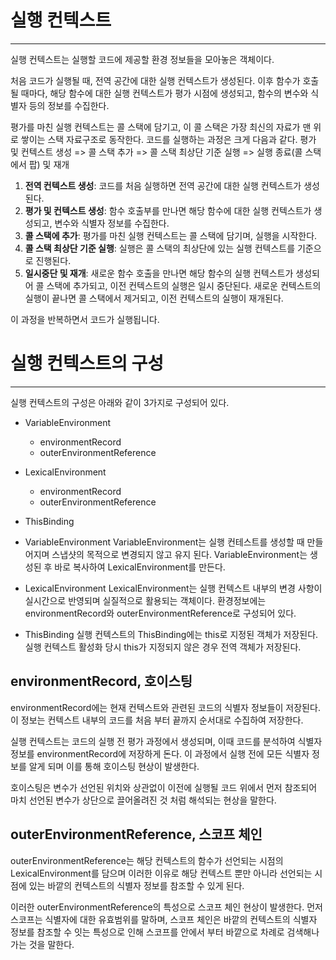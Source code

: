 # 실행 컨텍스트
---
실행 컨텍스트는 실행할 코드에 제공할 환경 정보들을 모아놓은 객체이다.

처음 코드가 실행될 때, 전역 공간에 대한 실행 컨텍스트가 생성된다. 이후 함수가 호출될 때마다, 해당 함수에 대한 실행 컨텍스트가 평가 시점에 생성되고, 함수의 변수와 식별자 등의 정보를 수집한다.

평가를 마친 실행 컨텍스트는 콜 스택에 담기고, 이 콜 스택은 가장 최신의 자료가 맨 위로 쌓이는 스택 자료구조로 동작한다. 
코드를 실행하는 과정은 크게 다음과 같다.
평가 및 컨텍스트 생성 => 콜 스택 추가 => 콜 스택 최상단 기준 실행 => 실행 종료(콜 스택에서 팝) 및 재개

1. **전역 컨텍스트 생성**: 코드를 처음 실행하면 전역 공간에 대한 실행 컨텍스트가 생성된다.
2. **평가 및 컨텍스트 생성**: 함수 호출부를 만나면 해당 함수에 대한 실행 컨텍스트가 생성되고, 변수와 식별자 정보를 수집한다.
3. **콜 스택에 추가**: 평가를 마친 실행 컨텍스트는 콜 스택에 담기며, 실행을 시작한다.
4. **콜 스택 최상단 기준 실행**: 실행은 콜 스택의 최상단에 있는 실행 컨텍스트를 기준으로 진행된다.
5. **일시중단 및 재개**: 새로운 함수 호출을 만나면 해당 함수의 실행 컨텍스트가 생성되어 콜 스택에 추가되고, 이전 컨텍스트의 실행은 일시 중단된다. 새로운 컨텍스트의 실행이 끝나면 콜 스택에서 제거되고, 이전 컨텍스트의 실행이 재개된다.

이 과정을 반복하면서 코드가 실행됩니다.

# 실행 컨텍스트의 구성
---
실행 컨텍스트의 구성은 아래와 같이 3가지로 구성되어 있다.
- VariableEnvironment
  - environmentRecord
  - outerEnvironmentReference
- LexicalEnvironment
  - environmentRecord
  - outerEnvironmentReference
- ThisBinding

- VariableEnvironment
VariableEnvironment는 실행 컨테스트를 생성할 때 만들어지며 스냅샷의 목적으로 변경되지 않고 유지 된다.
VariableEnvironment는 생성된 후 바로 복사하여 LexicalEnvironment를 만든다.

- LexicalEnvironment
LexicalEnvironment는 실행 컨텍스트 내부의 변경 사항이 실시간으로 반영되며 실질적으로 활용되는 객체이다.
환경정보에는 environmentRecord와 outerEnvironmentReference로 구성되어 있다.

- ThisBinding
실행 컨텍스트의 ThisBinding에는 this로 지정된 객체가 저장된다. 실행 컨텍스트 활성화 당시 this가 지정되지 않은 경우 전역 객체가 저장된다.

## environmentRecord, 호이스팅
environmentRecord에는 현재 컨텍스트와 관련된 코드의 식별자 정보들이 저장된다. 이 정보는 컨텍스트 내부의 코드를 처음 부터 끝까지 순서대로 수집하여 저장한다.

실행 컨텍스트는 코드의 실행 전 평가 과정에서 생성되며, 이때 코드를 분석하여 식별자 정보를 environmentRecord에 저장하게 돈다. 이 과정에서 실행 전에 모든 식별자 정보를 알게 되며 이를 통해 호이스팅 현상이 발생한다.

호이스팅은 변수가 선언된 위치와 상관없이 이전에 실행될 코드 위에서 먼저 참조되어 마치 선언된 변수가 상단으로 끌어올려진 것 처럼 해석되는 현상을 말한다.

## outerEnvironmentReference, 스코프 체인
outerEnvironmentReference는 해당 컨텍스트의 함수가 선언되는 시점의 LexicalEnvironment를 담으며 이러한 이유로 해당 컨텍스트 뿐만 아니라 선언되는 시점에 있는 바깥의 컨텍스트의 식별자 정보를 참조할 수 있게 된다.

이러한 outerEnvironmentReference의 특성으로 스코프 체인 현상이 발생한다.
먼저 스코프는 식별자에 대한 유효범위를 말하며, 스코프 체인은 바깥의 컨텍스트의 식별자 정보를 참조할 수 잇는 특성으로 인해 스코프를 안에서 부터 바깥으로 차례로 검색해나가는 것을 말한다.


